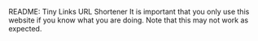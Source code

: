 README: Tiny Links URL Shortener
It is important that you only use this website if you know what you are doing. Note that this may not work as expected.
